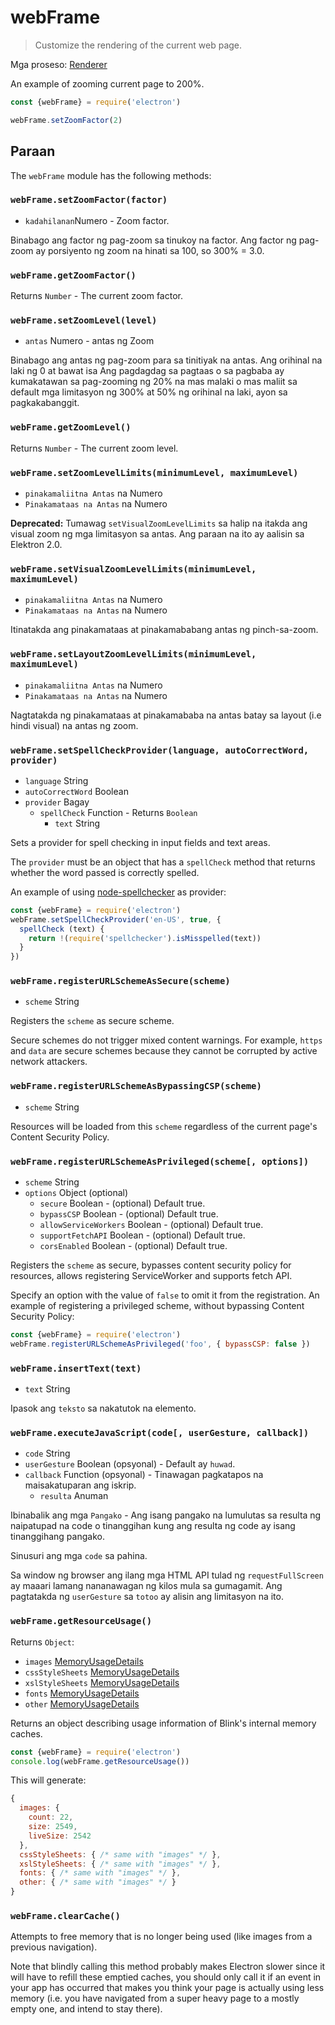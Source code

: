 # webFrame

> Customize the rendering of the current web page.

Mga proseso: [Renderer](../glossary.md#renderer-process)

An example of zooming current page to 200%.

```javascript
const {webFrame} = require('electron')

webFrame.setZoomFactor(2)
```

## Paraan

The `webFrame` module has the following methods:

### `webFrame.setZoomFactor(factor)`

* `kadahilanan`Numero - Zoom factor.

Binabago ang factor ng pag-zoom sa tinukoy na factor. Ang factor ng pag-zoom ay porsiyento ng zoom na hinati sa 100, so 300% = 3.0.

### `webFrame.getZoomFactor()`

Returns `Number` - The current zoom factor.

### `webFrame.setZoomLevel(level)`

* `antas` Numero - antas ng Zoom

Binabago ang antas ng pag-zoom para sa tinitiyak na antas. Ang orihinal na laki ng 0 at bawat isa Ang pagdagdag sa pagtaas o sa pagbaba ay kumakatawan sa pag-zooming ng 20% na mas malaki o mas maliit sa default mga limitasyon ng 300% at 50% ng orihinal na laki, ayon sa pagkakabanggit.

### `webFrame.getZoomLevel()`

Returns `Number` - The current zoom level.

### `webFrame.setZoomLevelLimits(minimumLevel, maximumLevel)`

* `pinakamaliitna Antas` na Numero
* `Pinakamataas na Antas` na Numero

**Deprecated:** Tumawag `setVisualZoomLevelLimits` sa halip na itakda ang visual zoom ng mga limitasyon sa antas. Ang paraan na ito ay aalisin sa Elektron 2.0.

### `webFrame.setVisualZoomLevelLimits(minimumLevel, maximumLevel)`

* `pinakamaliitna Antas` na Numero
* `Pinakamataas na Antas` na Numero

Itinatakda ang pinakamataas at pinakamababang antas ng pinch-sa-zoom.

### `webFrame.setLayoutZoomLevelLimits(minimumLevel, maximumLevel)`

* `pinakamaliitna Antas` na Numero
* `Pinakamataas na Antas` na Numero

Nagtatakda ng pinakamataas at pinakamababa na antas batay sa layout (i.e hindi visual) na antas ng zoom.

### `webFrame.setSpellCheckProvider(language, autoCorrectWord, provider)`

* `language` String
* `autoCorrectWord` Boolean
* `provider` Bagay 
  * `spellCheck` Function - Returns `Boolean` 
    * `text` String

Sets a provider for spell checking in input fields and text areas.

The `provider` must be an object that has a `spellCheck` method that returns whether the word passed is correctly spelled.

An example of using [node-spellchecker](https://github.com/atom/node-spellchecker) as provider:

```javascript
const {webFrame} = require('electron')
webFrame.setSpellCheckProvider('en-US', true, {
  spellCheck (text) {
    return !(require('spellchecker').isMisspelled(text))
  }
})
```

### `webFrame.registerURLSchemeAsSecure(scheme)`

* `scheme` String

Registers the `scheme` as secure scheme.

Secure schemes do not trigger mixed content warnings. For example, `https` and `data` are secure schemes because they cannot be corrupted by active network attackers.

### `webFrame.registerURLSchemeAsBypassingCSP(scheme)`

* `scheme` String

Resources will be loaded from this `scheme` regardless of the current page's Content Security Policy.

### `webFrame.registerURLSchemeAsPrivileged(scheme[, options])`

* `scheme` String
* `options` Object (optional) 
  * `secure` Boolean - (optional) Default true.
  * `bypassCSP` Boolean - (optional) Default true.
  * `allowServiceWorkers` Boolean - (optional) Default true.
  * `supportFetchAPI` Boolean - (optional) Default true.
  * `corsEnabled` Boolean - (optional) Default true.

Registers the `scheme` as secure, bypasses content security policy for resources, allows registering ServiceWorker and supports fetch API.

Specify an option with the value of `false` to omit it from the registration. An example of registering a privileged scheme, without bypassing Content Security Policy:

```javascript
const {webFrame} = require('electron')
webFrame.registerURLSchemeAsPrivileged('foo', { bypassCSP: false })
```

### `webFrame.insertText(text)`

* `text` String

Ipasok ang `teksto` sa nakatutok na elemento.

### `webFrame.executeJavaScript(code[, userGesture, callback])`

* `code` String
* `userGesture` Boolean (opsyonal) - Default ay `huwad`.
* `callback` Function (opsyonal) - Tinawagan pagkatapos na maisakatuparan ang iskrip. 
  * `resulta` Anuman

Ibinabalik ang mga `Pangako` - Ang isang pangako na lumulutas sa resulta ng naipatupad na code o tinanggihan kung ang resulta ng code ay isang tinanggihang pangako.

Sinusuri ang mga `code` sa pahina.

Sa window ng browser ang ilang mga HTML API tulad ng `requestFullScreen` ay maaari lamang nananawagan ng kilos mula sa gumagamit. Ang pagtatakda ng `userGesture` sa `totoo` ay alisin ang limitasyon na ito.

### `webFrame.getResourceUsage()`

Returns `Object`:

* `images` [MemoryUsageDetails](structures/memory-usage-details.md)
* `cssStyleSheets` [MemoryUsageDetails](structures/memory-usage-details.md)
* `xslStyleSheets` [MemoryUsageDetails](structures/memory-usage-details.md)
* `fonts` [MemoryUsageDetails](structures/memory-usage-details.md)
* `other` [MemoryUsageDetails](structures/memory-usage-details.md)

Returns an object describing usage information of Blink's internal memory caches.

```javascript
const {webFrame} = require('electron')
console.log(webFrame.getResourceUsage())
```

This will generate:

```javascript
{
  images: {
    count: 22,
    size: 2549,
    liveSize: 2542
  },
  cssStyleSheets: { /* same with "images" */ },
  xslStyleSheets: { /* same with "images" */ },
  fonts: { /* same with "images" */ },
  other: { /* same with "images" */ }
}
```

### `webFrame.clearCache()`

Attempts to free memory that is no longer being used (like images from a previous navigation).

Note that blindly calling this method probably makes Electron slower since it will have to refill these emptied caches, you should only call it if an event in your app has occurred that makes you think your page is actually using less memory (i.e. you have navigated from a super heavy page to a mostly empty one, and intend to stay there).